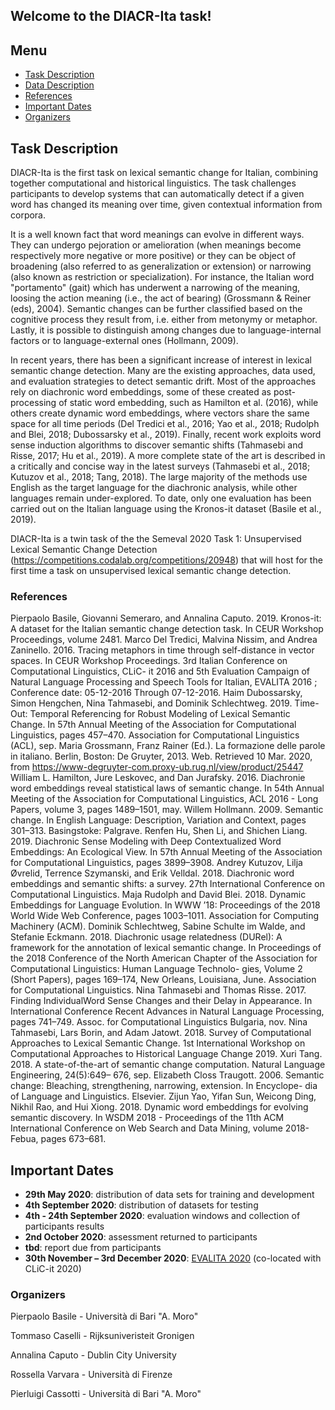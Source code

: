 ## Welcome to the DIACR-Ita task!

## Menu

- [Task Description](#task-description)
- [Data Description](#data-description)
- [References](#references)
- [Important Dates](#important-dates)
- [Organizers](#organizers)

## Task Description


DIACR-Ita is the first task on lexical semantic change for Italian, combining together computational and historical linguistics. The task challenges participants to develop systems that can automatically detect if a given word has changed its meaning over time, given contextual information from corpora.

It is a well known fact that word meanings can evolve in different ways. They can undergo pejoration or amelioration (when
meanings become respectively more negative or more positive) or they can be object of broadening (also referred to as generalization or extension) or narrowing (also known as restriction or specialization). For instance, the Italian word "portamento" (gait) which has underwent a narrowing of the meaning, loosing the action meaning (i.e., the act of bearing) (Grossmann & Reiner (eds), 2004). Semantic changes can be further classified based on the cognitive process they result from, i.e. either from metonymy or metaphor. Lastly, it is possible to distinguish among changes due to language-internal factors or to language-external ones (Hollmann, 2009). 

In recent years, there has been a significant increase of interest in lexical semantic change detection. Many are the existing approaches, data used, and evaluation strategies to detect semantic drift. Most of the approaches rely on diachronic word embeddings, some of these created as post-processing of static word embedding, such as Hamilton et al. (2016), while others create dynamic word embeddings, where vectors share the same space for all time periods (Del Tredici et al., 2016; Yao et al., 2018; Rudolph and Blei, 2018; Dubossarsky et al., 2019). Finally, recent work exploits word sense induction algorithms to discover semantic shifts (Tahmasebi and Risse, 2017; Hu et al., 2019). A more complete state of the art is described in a critically and concise way in the latest surveys (Tahmasebi et al., 2018; Kutuzov et al., 2018; Tang, 2018). The large majority of the methods use English as the target language for the diachronic analysis, while other languages remain under-explored. To date, only one evaluation has been carried out on the Italian language using the Kronos-it dataset (Basile et al., 2019).

DIACR-Ita is a twin task of the the Semeval 2020 Task 1: Unsupervised Lexical Semantic Change Detection (https://competitions.codalab.org/competitions/20948) that  will host for the first time a task on unsupervised lexical semantic change detection.

### References


Pierpaolo Basile, Giovanni Semeraro, and Annalina Caputo. 2019. Kronos-it: A dataset for the Italian semantic change detection task. In CEUR Workshop Proceedings, volume 2481.
Marco Del Tredici, Malvina Nissim, and Andrea Zaninello. 2016. Tracing metaphors in time through self-distance in vector spaces. In CEUR Workshop Proceedings. 3rd Italian Conference on Computational Linguistics, CLiC- it 2016 and 5th Evaluation Campaign of Natural Language Processing and Speech Tools for Italian, EVALITA 2016 ; Conference date: 05-12-2016 Through 07-12-2016.
Haim Dubossarsky, Simon Hengchen, Nina Tahmasebi, and Dominik Schlechtweg. 2019. Time-Out: Temporal Referencing for Robust Modeling of Lexical Semantic Change. In 57th Annual Meeting of the Association for Computational Linguistics, pages 457–470. Association for Computational Linguistics (ACL), sep.
Maria Grossmann, Franz Rainer (Ed.). La formazione delle parole in italiano. Berlin, Boston: De Gruyter, 2013. Web. Retrieved 10 Mar. 2020, from https://www-degruyter-com.proxy-ub.rug.nl/view/product/25447
William L. Hamilton, Jure Leskovec, and Dan Jurafsky. 2016. Diachronie word embeddings reveal statistical laws of semantic change. In 54th Annual Meeting of the Association for Computational Linguistics, ACL 2016 - Long Papers, volume 3, pages 1489–1501, may.
Willem Hollmann. 2009. Semantic change. In English Language: Description, Variation and Context, pages 301–313. Basingstoke: Palgrave.
Renfen Hu, Shen Li, and Shichen Liang. 2019. Diachronic Sense Modeling with Deep Contextualized Word Embeddings: An Ecological View. In 57th Annual Meeting of the Association for Computational Linguistics, pages 3899–3908.
Andrey Kutuzov, Lilja Øvrelid, Terrence Szymanski, and Erik Velldal. 2018. Diachronic word embeddings and semantic shifts: a survey. 27th International Conference on Computational Linguistics.
Maja Rudolph and David Blei. 2018. Dynamic Embeddings for Language Evolution. In WWW ’18: Proceedings of the 2018 World Wide Web Conference, pages 1003–1011. Association for Computing Machinery (ACM).
Dominik Schlechtweg, Sabine Schulte im Walde, and Stefanie Eckmann. 2018. Diachronic usage relatedness (DURel): A framework for the annotation of lexical semantic change. In Proceedings of the 2018 Conference of the North American Chapter of the Association for Computational Linguistics: Human Language Technolo- gies, Volume 2 (Short Papers), pages 169–174, New Orleans, Louisiana, June. Association for Computational Linguistics.
Nina Tahmasebi and Thomas Risse. 2017. Finding IndividualWord Sense Changes and their Delay in Appearance. In International Conference Recent Advances in Natural Language Processing, pages 741–749. Assoc. for Computational Linguistics Bulgaria, nov.
Nina Tahmasebi, Lars Borin, and Adam Jatowt. 2018. Survey of Computational Approaches to Lexical Semantic Change. 1st International Workshop on Computational Approaches to Historical Language Change 2019.
Xuri Tang. 2018. A state-of-the-art of semantic change computation. Natural Language Engineering, 24(5):649– 676, sep.
Elizabeth Closs Traugott. 2006. Semantic change: Bleaching, strengthening, narrowing, extension. In Encyclope- dia of Language and Linguistics. Elsevier.
Zijun Yao, Yifan Sun, Weicong Ding, Nikhil Rao, and Hui Xiong. 2018. Dynamic word embeddings for evolving semantic discovery. In WSDM 2018 - Proceedings of the 11th ACM International Conference on Web Search and Data Mining, volume 2018-Febua, pages 673–681.

## Important Dates

- **29th May 2020**: distribution of data sets for training and development
- **4th September 2020**: distribution of datasets for testing
- **4th - 24th September 2020**: evaluation windows and collection of participants results
- **2nd October 2020**: assessment returned to participants
- **tbd**: report due from participants
- **30th November – 3rd December 2020**: [EVALITA 2020](http://www.evalita.it/) (co-located with CLiC-it 2020)


### Organizers
Pierpaolo Basile - Università di Bari "A. Moro"

Tommaso Caselli - Rijksuniveristeit Gronigen

Annalina Caputo - Dublin City University

Rossella Varvara - Università di Firenze

Pierluigi Cassotti - Università di Bari "A. Moro"
